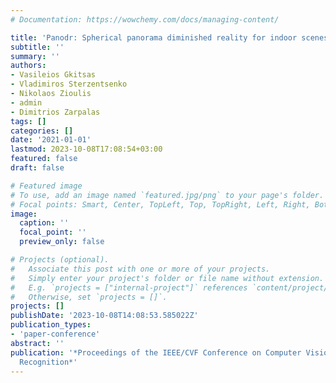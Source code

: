 ```yaml
---
# Documentation: https://wowchemy.com/docs/managing-content/

title: 'Panodr: Spherical panorama diminished reality for indoor scenes'
subtitle: ''
summary: ''
authors:
- Vasileios Gkitsas
- Vladimiros Sterzentsenko
- Nikolaos Zioulis
- admin
- Dimitrios Zarpalas
tags: []
categories: []
date: '2021-01-01'
lastmod: 2023-10-08T17:08:54+03:00
featured: false
draft: false

# Featured image
# To use, add an image named `featured.jpg/png` to your page's folder.
# Focal points: Smart, Center, TopLeft, Top, TopRight, Left, Right, BottomLeft, Bottom, BottomRight.
image:
  caption: ''
  focal_point: ''
  preview_only: false

# Projects (optional).
#   Associate this post with one or more of your projects.
#   Simply enter your project's folder or file name without extension.
#   E.g. `projects = ["internal-project"]` references `content/project/deep-learning/index.md`.
#   Otherwise, set `projects = []`.
projects: []
publishDate: '2023-10-08T14:08:53.585022Z'
publication_types:
- 'paper-conference'
abstract: ''
publication: '*Proceedings of the IEEE/CVF Conference on Computer Vision and Pattern
  Recognition*'
---
```

